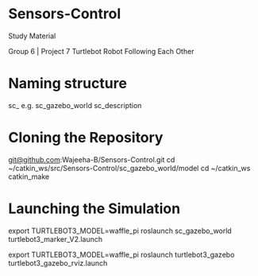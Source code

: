 # Sensors-Control
Study Material

Group 6 | Project 7
Turtlebot Robot Following Each Other

# Naming structure
sc_ e.g. sc_gazebo_world sc_description

# Cloning the Repository
git@github.com:Wajeeha-B/Sensors-Control.git
cd ~/catkin_ws/src/Sensors-Control/sc_gazebo_world/model
cd ~/catkin_ws
catkin_make

# Launching the Simulation
export TURTLEBOT3_MODEL=waffle_pi
roslaunch sc_gazebo_world turtlebot3_marker_V2.launch

export TURTLEBOT3_MODEL=waffle_pi
roslaunch turtlebot3_gazebo turtlebot3_gazebo_rviz.launch


